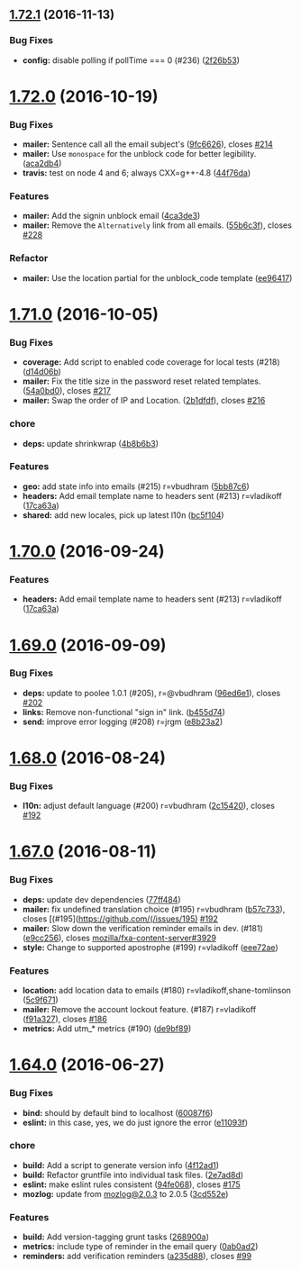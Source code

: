 <a name="1.72.1"></a>
## [1.72.1](https://github.com/mozilla/fxa-auth-mailer/compare/v1.72.0...v1.72.1) (2016-11-13)


### Bug Fixes

* **config:** disable polling if pollTime === 0 (#236) ([2f26b53](https://github.com/mozilla/fxa-auth-mailer/commit/2f26b53))



<a name="1.72.0"></a>
# [1.72.0](https://github.com/mozilla/fxa-auth-mailer/compare/v1.71.0...v1.72.0) (2016-10-19)


### Bug Fixes

* **mailer:** Sentence call all the email subject's ([9fc6626](https://github.com/mozilla/fxa-auth-mailer/commit/9fc6626)), closes [#214](https://github.com/mozilla/fxa-auth-mailer/issues/214)
* **mailer:** Use `monospace` for the unblock code for better legibility. ([aca2db4](https://github.com/mozilla/fxa-auth-mailer/commit/aca2db4))
* **travis:** test on node 4 and 6; always CXX=g++-4.8 ([44f76da](https://github.com/mozilla/fxa-auth-mailer/commit/44f76da))

### Features

* **mailer:** Add the signin unblock email ([4ca3de3](https://github.com/mozilla/fxa-auth-mailer/commit/4ca3de3))
* **mailer:** Remove the `Alternatively` link from all emails. ([55b6c3f](https://github.com/mozilla/fxa-auth-mailer/commit/55b6c3f)), closes [#228](https://github.com/mozilla/fxa-auth-mailer/issues/228)

### Refactor

* **mailer:** Use the location partial for the unblock_code template ([ee96417](https://github.com/mozilla/fxa-auth-mailer/commit/ee96417))



<a name="1.71.0"></a>
# [1.71.0](https://github.com/mozilla/fxa-auth-mailer/compare/v1.69.0...v1.71.0) (2016-10-05)


### Bug Fixes

* **coverage:** Add script to enabled code coverage for local tests (#218) ([d14d06b](https://github.com/mozilla/fxa-auth-mailer/commit/d14d06b))
* **mailer:** Fix the title size in the password reset related templates. ([54a0bd0](https://github.com/mozilla/fxa-auth-mailer/commit/54a0bd0)), closes [#217](https://github.com/mozilla/fxa-auth-mailer/issues/217)
* **mailer:** Swap the order of IP and Location. ([2b1dfdf](https://github.com/mozilla/fxa-auth-mailer/commit/2b1dfdf)), closes [#216](https://github.com/mozilla/fxa-auth-mailer/issues/216)

### chore

* **deps:** update shrinkwrap ([4b8b6b3](https://github.com/mozilla/fxa-auth-mailer/commit/4b8b6b3))

### Features

* **geo:** add state info into emails (#215) r=vbudhram ([5bb87c6](https://github.com/mozilla/fxa-auth-mailer/commit/5bb87c6))
* **headers:** Add email template name to headers sent (#213) r=vladikoff ([17ca63a](https://github.com/mozilla/fxa-auth-mailer/commit/17ca63a))
* **shared:** add new locales, pick up latest l10n ([bc5f104](https://github.com/mozilla/fxa-auth-mailer/commit/bc5f104))



<a name="1.70.0"></a>
# [1.70.0](https://github.com/mozilla/fxa-auth-mailer/compare/v1.69.0...v1.70.0) (2016-09-24)


### Features

* **headers:** Add email template name to headers sent (#213) r=vladikoff ([17ca63a](https://github.com/mozilla/fxa-auth-mailer/commit/17ca63a))



<a name="1.69.0"></a>
# [1.69.0](https://github.com/mozilla/fxa-auth-mailer/compare/v1.68.0...v1.69.0) (2016-09-09)


### Bug Fixes

* **deps:** update to poolee 1.0.1 (#205), r=@vbudhram ([96ed6e1](https://github.com/mozilla/fxa-auth-mailer/commit/96ed6e1)), closes [#202](https://github.com/mozilla/fxa-auth-mailer/issues/202)
* **links:** Remove non-functional "sign in" link. ([b455d74](https://github.com/mozilla/fxa-auth-mailer/commit/b455d74))
* **send:** improve error logging (#208) r=jrgm ([e8b23a2](https://github.com/mozilla/fxa-auth-mailer/commit/e8b23a2))



<a name="1.68.0"></a>
# [1.68.0](https://github.com/mozilla/fxa-auth-mailer/compare/v1.67.0...v1.68.0) (2016-08-24)


### Bug Fixes

* **l10n:** adjust default language (#200) r=vbudhram ([2c15420](https://github.com/mozilla/fxa-auth-mailer/commit/2c15420)), closes [#192](https://github.com/mozilla/fxa-auth-mailer/issues/192)



<a name="1.67.0"></a>
# [1.67.0](https://github.com/mozilla/fxa-auth-mailer/compare/v1.64.0...v1.67.0) (2016-08-11)


### Bug Fixes

* **deps:** update dev dependencies ([77ff484](https://github.com/mozilla/fxa-auth-mailer/commit/77ff484))
* **mailer:** fix undefined translation choice (#195) r=vbudhram ([b57c733](https://github.com/mozilla/fxa-auth-mailer/commit/b57c733)), closes [(#195](https://github.com/(/issues/195) [#192](https://github.com/mozilla/fxa-auth-mailer/issues/192)
* **mailer:** Slow down the verification reminder emails in dev. (#181) ([e9cc256](https://github.com/mozilla/fxa-auth-mailer/commit/e9cc256)), closes [mozilla/fxa-content-server#3929](https://github.com/mozilla/fxa-content-server/issues/3929)
* **style:** Change to supported apostrophe (#199) r=vladikoff ([eee72ae](https://github.com/mozilla/fxa-auth-mailer/commit/eee72ae))

### Features

* **location:** add location data to emails (#180) r=vladikoff,shane-tomlinson ([5c9f671](https://github.com/mozilla/fxa-auth-mailer/commit/5c9f671))
* **mailer:** Remove the account lockout feature. (#187) r=vladikoff ([f91a327](https://github.com/mozilla/fxa-auth-mailer/commit/f91a327)), closes [#186](https://github.com/mozilla/fxa-auth-mailer/issues/186)
* **metrics:** Add utm_* metrics (#190) ([de9bf89](https://github.com/mozilla/fxa-auth-mailer/commit/de9bf89))



<a name="1.64.0"></a>
# [1.64.0](https://github.com/mozilla/fxa-auth-mailer/compare/v1.63.0...v1.64.0) (2016-06-27)


### Bug Fixes

* **bind:** should by default bind to localhost ([60087f6](https://github.com/mozilla/fxa-auth-mailer/commit/60087f6))
* **eslint:** in this case, yes, we do just ignore the error ([e11093f](https://github.com/mozilla/fxa-auth-mailer/commit/e11093f))

### chore

* **build:** Add a script to generate version info ([4f12ad1](https://github.com/mozilla/fxa-auth-mailer/commit/4f12ad1))
* **build:** Refactor gruntfile into individual task files. ([2e7ad8d](https://github.com/mozilla/fxa-auth-mailer/commit/2e7ad8d))
* **eslint:** make eslint rules consistent ([94fe068](https://github.com/mozilla/fxa-auth-mailer/commit/94fe068)), closes [#175](https://github.com/mozilla/fxa-auth-mailer/issues/175)
* **mozlog:** update from mozlog@2.0.3 to 2.0.5 ([3cd552e](https://github.com/mozilla/fxa-auth-mailer/commit/3cd552e))

### Features

* **build:** Add version-tagging grunt tasks ([268900a](https://github.com/mozilla/fxa-auth-mailer/commit/268900a))
* **metrics:** include type of reminder in the email query ([0ab0ad2](https://github.com/mozilla/fxa-auth-mailer/commit/0ab0ad2))
* **reminders:** add verification reminders ([a235d88](https://github.com/mozilla/fxa-auth-mailer/commit/a235d88)), closes [#99](https://github.com/mozilla/fxa-auth-mailer/issues/99)



